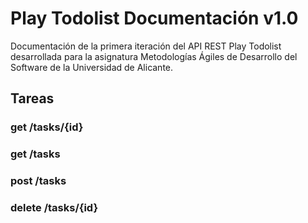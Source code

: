 # Play Todolist Documentación v1.0

Documentación de la primera iteración del API REST Play Todolist desarrollada para la asignatura Metodologías Ágiles de Desarrollo del Software de la Universidad de Alicante.

## Tareas

### get /tasks/{id}

### get /tasks

### post /tasks

### delete /tasks/{id}


